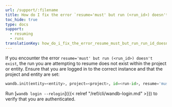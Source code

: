 ```yaml
---
url: /support/:filename
title: How do I fix the error `resume='must' but run (<run_id>) doesn't exist`?
toc_hide: true
type: docs
support:
  - resuming
  - runs
translationKey: how_do_i_fix_the_error_resume_must_but_run_run_id_doesnt_exist
---
```

If you encounter the error `resume='must' but run (<run_id>) doesn't exist`, the run you are attempting to resume does not exist within the project or entity. Ensure that you are logged in to the correct instance and that the project and entity are set:

```python
wandb.init(entity=<entity>, project=<project>, id=<run-id>, resume='must')
```

Run [`wandb login --relogin`]({{< relref "/ref/cli/wandb-login.md" >}}) to verify that you are authenticated.